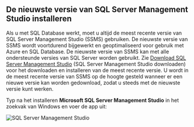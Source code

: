 ## <a name="install-the-newest-version-of-sql-server-management-studio"></a>De nieuwste versie van SQL Server Management Studio installeren
  Als u met SQL Database werkt, moet u altijd de meest recente versie van SQL Server Management Studio (SSMS) gebruiken. De nieuwste versie van SSMS wordt voortdurend bijgewerkt en geoptimaliseerd voor gebruik met Azure en SQL Database. De nieuwste versie van SSMS kan met alle ondersteunde versies van SQL Server worden gebruikt. Zie [Download SQL Server Management Studio](https://msdn.microsoft.com/library/mt238290.aspx) (SQL Server Management Studio downloaden) voor het downloaden en installeren van de meest recente versie. U wordt in de meest recente versie van SSMS op de hoogte gesteld wanneer er een nieuwe versie kan worden gedownload, zodat u steeds met de nieuwste versie kunt werken. 

  Typ na het installeren **Microsoft SQL Server Management Studio** in het zoekvak van Windows en voer de app uit:

  ![SQL Server Management Studio](./media/sql-server-management-studio-install/ssms.png)



<!--HONumber=Nov16_HO2-->


